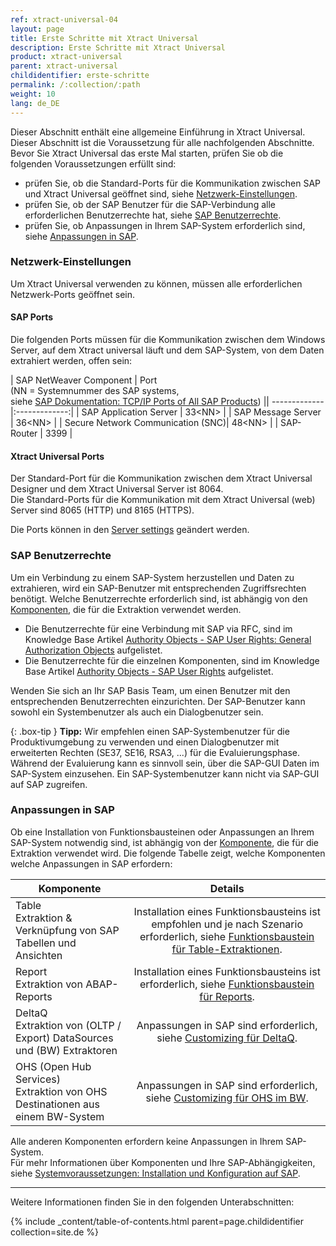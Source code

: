 ```yaml
---
ref: xtract-universal-04
layout: page
title: Erste Schritte mit Xtract Universal
description: Erste Schritte mit Xtract Universal
product: xtract-universal
parent: xtract-universal
childidentifier: erste-schritte
permalink: /:collection/:path
weight: 10
lang: de_DE
---
```


Dieser Abschnitt enthält eine allgemeine Einführung in Xtract Universal.
Dieser Abschnitt ist die Voraussetzung für alle nachfolgenden Abschnitte.<br>
Bevor Sie Xtract Universal das erste Mal starten, prüfen Sie ob die folgenden Voraussetzungen erfüllt sind:
- prüfen Sie, ob die Standard-Ports für die Kommunikation zwischen SAP und Xtract Universal geöffnet sind, siehe [Netzwerk-Einstellungen](#netzwerk-einstellungen).
- prüfen Sie, ob der SAP Benutzer für die SAP-Verbindung alle erforderlichen Benutzerrechte hat, siehe [SAP Benutzerrechte](#sap-benutzerrechte).
- prüfen Sie, ob Anpassungen in Ihrem SAP-System erforderlich sind, siehe [Anpassungen in SAP](#anpassungen-in-sap).

### Netzwerk-Einstellungen

Um Xtract Universal verwenden zu können, müssen alle erforderlichen Netzwerk-Ports geöffnet sein.

#### SAP Ports

Die folgenden Ports müssen für die Kommunikation zwischen dem Windows Server, auf dem Xtract universal läuft und dem SAP-System, von dem Daten extrahiert werden, offen sein:

| SAP NetWeaver Component | Port<br> (NN = Systemnummer des SAP systems, <br>siehe [SAP Dokumentation: TCP/IP Ports of All SAP Products](https://help.sap.com/viewer/ports)) || ------------- |:-------------:|
| SAP Application Server | 33\<NN> |
| SAP Message Server | 36\<NN> |
| Secure Network Communication (SNC)| 48\<NN\> |
| SAP-Router | 3399 |

#### Xtract Universal Ports

Der Standard-Port für die Kommunikation zwischen dem Xtract Universal Designer und dem Xtract Universal Server ist 8064.<br>
Die Standard-Ports für die Kommunikation mit dem Xtract Universal (web) Server sind 8065 (HTTP) und 8165 (HTTPS).

Die Ports können in den [Server settings](./server/server_einstellungen) geändert werden.

### SAP Benutzerrechte

Um ein Verbindung zu einem SAP-System herzustellen und Daten zu extrahieren, wird ein SAP-Benutzer mit entsprechenden Zugriffsrechten benötigt.
Welche Benutzerrechte erforderlich sind, ist abhängig von den [Komponenten](./index#verfügbare-komponenten), die für die Extraktion verwendet werden.
- Die Benutzerrechte für eine Verbindung mit SAP via RFC, sind im Knowledge Base Artikel [Authority Objects - SAP User Rights: General Authorization Objects](https://kb.theobald-software.com/sap/authority-objects-sap-user-rights#general-authorization-objects) aufgelistet.
- Die Benutzerrechte für die einzelnen Komponenten, sind im Knowledge Base Artikel [Authority Objects - SAP User Rights](https://kb.theobald-software.com/sap/authority-objects-sap-user-rights) aufgelistet.

Wenden Sie sich an Ihr SAP Basis Team, um einen Benutzer mit den entsprechenden Benutzerrechten einzurichten.
Der SAP-Benutzer kann sowohl ein Systembenutzer als auch ein Dialogbenutzer sein.

{: .box-tip }
**Tipp:** Wir empfehlen einen SAP-Systembenutzer für die Produktivumgebung zu verwenden und einen Dialogbenutzer mit erweiterten Rechten (SE37, SE16, RSA3, ...) für die Evaluierungsphase.
Während der Evaluierung kann es sinnvoll sein, über die SAP-GUI Daten im SAP-System einzusehen.
Ein SAP-Systembenutzer kann nicht via SAP-GUI auf SAP zugreifen.


### Anpassungen in SAP

Ob eine Installation von Funktionsbausteinen oder Anpassungen an Ihrem SAP-System notwendig sind, ist abhängig von der [Komponente](./index#verfügbare-komponenten), die für die Extraktion verwendet wird.
Die folgende Tabelle zeigt, welche Komponenten welche Anpassungen in SAP erfordern:

| Komponente | Details |
| ------------- |:-------------:|
| Table <br>Extraktion & Verknüpfung von SAP Tabellen und Ansichten | Installation eines Funktionsbausteins ist empfohlen und je nach Szenario erforderlich, siehe [Funktionsbaustein für Table-Extraktionen](./sap-customizing/funktionsbaustein-fuer-table-extraktion). |
| Report <br>Extraktion von ABAP-Reports | Installation eines Funktionsbausteins ist erforderlich, siehe [Funktionsbaustein für Reports](./sap-customizing/report-funktionsbaustein-installieren). |
| DeltaQ <br>Extraktion von (OLTP / Export) DataSources und (BW) Extraktoren | Anpassungen in SAP sind erforderlich, siehe [Customizing für DeltaQ](./sap-customizing/customizing-fuer-deltaq). |
| OHS (Open Hub Services)<br> Extraktion von OHS Destinationen aus einem BW-System | Anpassungen in SAP sind erforderlich, siehe [Customizing für OHS im BW](./sap-customizing/vorbereitung-fuer-ohs-im-bw). |

Alle anderen Komponenten erfordern keine Anpassungen in Ihrem SAP-System.<br>
Für mehr Informationen über Komponenten und Ihre SAP-Abhängigkeiten, siehe [Systemvoraussetzungen: Installation und Konfiguration auf SAP](./einfuehrung/systemvoraussetzungen#installation-und-konfiguration-auf-sap).
 
******

Weitere Informationen finden Sie in den folgenden Unterabschnitten:

{% include _content/table-of-contents.html parent=page.childidentifier collection=site.de %}
